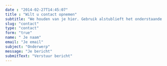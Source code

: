 ```yaml
---
date : "2014-02-27T14:45:07"
title : "Wilt u contact opnemen"
subtitle: "We houden van je hier. Gebruik alstublieft het onderstaande formulier. "
slug: "contact"
type: "contact"
form: "true"
name: " Je naam"
email: "Je email"
subject: "Onderwerp"
message: "Je bericht"
submitText: "Verstuur bericht"
---
```





